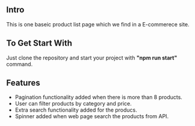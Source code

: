 ## Intro

This is one baseic product list page which we find in a E-commerece site.

## To Get Start With

Just clone the repository and start your project with **"npm run start"** command.

## Features

- Pagination functionality added when there is more than 8 products.
- User can filter products by category and price.
- Extra search functionality added for the producs.
- Spinner added when web page search the products from API.
